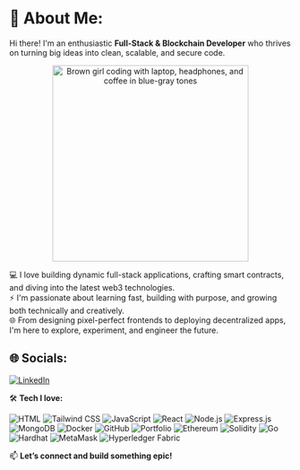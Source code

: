 # 💫 About Me: 

Hi there! I'm an enthusiastic **Full-Stack & Blockchain Developer** who thrives on turning big ideas into clean, scalable, and secure code.  
<p align="center">
  <img src="https://cdn.pixabay.com/vintage/2016/11/29/09/08/girl-1866319_1280.gif" width="350" alt="Brown girl coding with laptop, headphones, and coffee in blue-gray tones">
</p>

💻 I love building dynamic full-stack applications, crafting smart contracts, and diving into the latest web3 technologies.  
⚡ I'm passionate about learning fast, building with purpose, and growing both technically and creatively.  
🌐 From designing pixel-perfect frontends to deploying decentralized apps, I'm here to explore, experiment, and engineer the future.  


## 🌐 Socials:
[![LinkedIn](https://img.shields.io/badge/LinkedIn-%230077B5.svg?logo=linkedin&logoColor=white)](https://linkedin.com/in/linkedin.com/in/anjitha-t-v) 

🛠️ **Tech I love:**  

![HTML](https://img.shields.io/badge/-HTML-E34F26?style=flat-square&logo=HTML5&logoColor=white)
![Tailwind CSS](https://img.shields.io/badge/-TailwindCSS-38B2AC?style=flat-square&logo=TailwindCSS&logoColor=white)
![JavaScript](https://img.shields.io/badge/-JavaScript-F7DF1E?style=flat-square&logo=JavaScript&logoColor=black)
![React](https://img.shields.io/badge/-React-61DAFB?style=flat-square&logo=React&logoColor=black)
![Node.js](https://img.shields.io/badge/-Node.js-339933?style=flat-square&logo=Node.js&logoColor=white)
![Express.js](https://img.shields.io/badge/-Express.js-000000?style=flat-square&logo=express&logoColor=white)
![MongoDB](https://img.shields.io/badge/-MongoDB-47A248?style=flat-square&logo=MongoDB&logoColor=white)
![Docker](https://img.shields.io/badge/-Docker-2496ED?style=flat-square&logo=Docker&logoColor=white)
![GitHub](https://img.shields.io/badge/github-%23121011.svg?style=for-the-badge&logo=github&logoColor=white) 
![Portfolio](https://img.shields.io/badge/Portfolio-%23000000.svg?style=for-the-badge&logo=firefox&logoColor=#FF7139)
![Ethereum](https://img.shields.io/badge/Ethereum-3C3C3D?style=for-the-badge&logo=ethereum&logoColor=white)
![Solidity](https://img.shields.io/badge/Solidity-%23363636.svg?style=for-the-badge&logo=solidity&logoColor=white)
![Go](https://img.shields.io/badge/Go-00ADD8?style=for-the-badge&logo=go&logoColor=white)
![Hardhat](https://img.shields.io/badge/Hardhat-FCC72B?style=for-the-badge)
![MetaMask](https://img.shields.io/badge/MetaMask-E2761B?style=for-the-badge)
![Hyperledger Fabric](https://img.shields.io/badge/Hyperledger%20Fabric-2C3E50?style=for-the-badge&logo=hyperledger&logoColor=white)

<!-- Proudly created with GPRM ( https://gprm.itsvg.in ) -->

📫 **Let’s connect and build something epic!**
